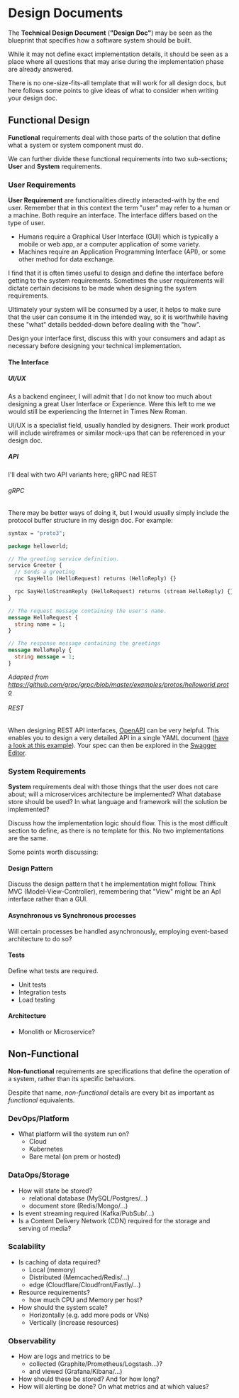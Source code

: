 # Design Documents
The **Technical Design Document** (**"Design Doc"**) may be seen as the blueprint that specifies how a software system should be built.

While it may not define exact implementation details, it should be seen as a place where all questions that may arise during the implementation phase are already answered.

There is no one-size-fits-all template that will work for all design docs, but here follows some points to give ideas of what to consider when writing your design doc.

## Functional Design
**Functional** requirements deal with those parts of the solution that define what a system or system component must do.

We can further divide these functional requirements into two sub-sections; **User** and **System** requirements.

### User Requirements
**User Requirement** are functionalities directly interacted-with by the end user. Remember that in this context the term "user" may refer to a human or a machine. Both require an interface. The interface differs based on the type of user.

- Humans require a Graphical User Interface (GUI) which is typically a mobile or web app, ar a computer application of some variety.
- Machines require an Application Programming Interface (API), or some other method for data exchange.

I find that it is often times useful to design and define the interface before getting to the system requirements. Sometimes the user requirements will dictate certain decisions to be made when designing the system requirements.

Ultimately your system will be consumed by a user, it helps to make sure that the user can consume it in the intended way, so it is worthwhile having these "what" details bedded-down before dealing with the "how".

Design your interface first, discuss this with your consumers and adapt as necessary before designing your technical implementation.

#### The Interface
##### UI/UX
As a backend engineer, I will admit that I do not know too much about designing a great User Interface or Experience. Were this left to me we would still be experiencing the Internet in Times New Roman.

UI/UX is a specialist field, usually handled by designers. Their work product will include wireframes or similar mock-ups that can be referenced in your design doc.

##### API
I'll deal with two API variants here; gRPC nad REST
###### gRPC
There may be better ways of doing it, but I would usually simply include the protocol buffer structure in my design doc.
For example:
```protobuf
syntax = "proto3";

package helloworld;

// The greeting service definition.
service Greeter {
  // Sends a greeting
  rpc SayHello (HelloRequest) returns (HelloReply) {}

  rpc SayHelloStreamReply (HelloRequest) returns (stream HelloReply) {}
}

// The request message containing the user's name.
message HelloRequest {
  string name = 1;
}

// The response message containing the greetings
message HelloReply {
  string message = 1;
}
```
_Adapted from https://github.com/grpc/grpc/blob/master/examples/protos/helloworld.proto_

###### REST
When designing REST API interfaces, [OpenAPI](https://spec.openapis.org/oas/latest.html) can be very helpful. This enables you to design a very detailed API in a single YAML document ([have a look at this example](https://github.com/swagger-api/swagger-petstore/blob/master/src/main/resources/openapi.yaml)). Your spec can then be explored in the [Swagger Editor](https://swagger.io/tools/swagger-editor/).

### System Requirements
**System** requirements deal with those things that the user does not care about; will a microservices architecture be implemented? What database store should be used? In what language and framework will the solution be implemented?

Discuss how the implementation logic should flow. This is the most difficult section to define, as there is no template for this. No two implementations are the same.

Some points worth discussing:

#### Design Pattern
Discuss the design pattern that t he implementation might follow. Think MVC (Model-View-Controller), remembering that "View" might be an ApI interface rather than a GUI.

#### Asynchronous vs Synchronous processes
Will certain processes be handled asynchronously, employing event-based architecture to do so?

#### Tests
Define what tests are required.
- Unit tests
- Integration tests
- Load testing

#### Architecture
- Monolith or Microservice?

## Non-Functional
**Non-functional** requirements are specifications that define the operation of a system, rather than its specific behaviors.

Despite that name, _non-functional_ details are every bit as important as _functional_ equivalents.

### DevOps/Platform
- What platform will the system run on?
  - Cloud
  - Kubernetes
  - Bare metal (on prem or hosted)

### DataOps/Storage
- How will state be stored?
  - relational database (MySQL/Postgres/...)
  - document store (Redis/Mongo/...)
- Is event streaming required (Kafka/PubSub/...)
- Is a Content Delivery Network (CDN) required for the storage and serving of media?

### Scalability
- Is caching of data required?
  - Local (memory)
  - Distributed (Memcached/Redis/...)
  - edge (Cloudflare/Cloudfront/Fastly/...)
- Resource requirements?
  - how much CPU and Memory per host?
- How should the system scale?
  - Horizontally (e.g. add more pods or VNs)
  - Vertically (increase resources)

### Observability
- How are logs and metrics to be
  - collected (Graphite/Prometheus/Logstash...)?
  - and viewed (Grafana/Kibana/...)
- How should these be stored? And for how long?
- How will alerting be done? On what metrics and at which values?
